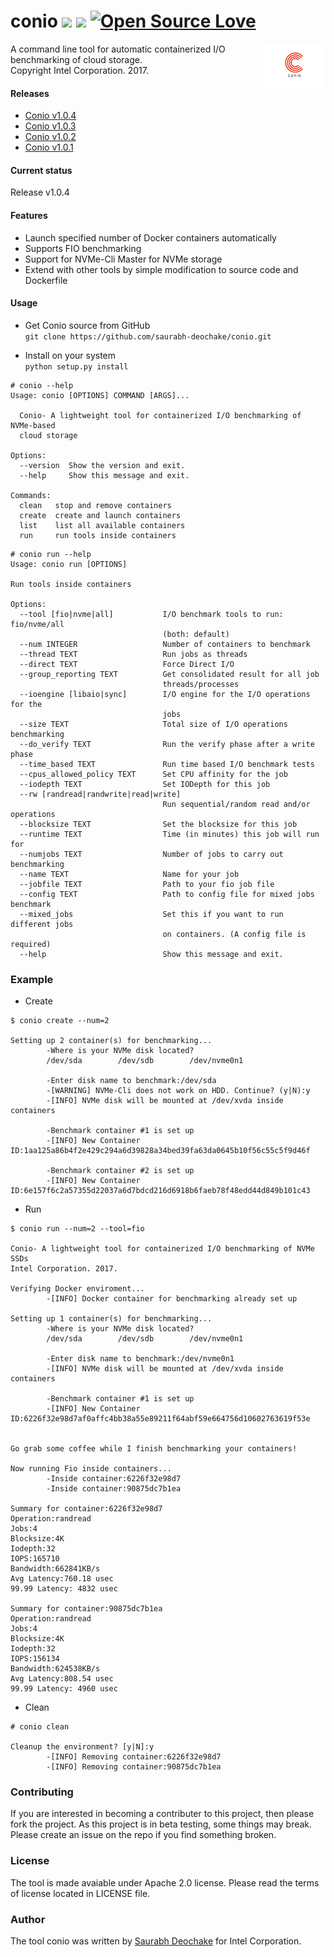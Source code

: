 

# conio ![](https://travis-ci.com/saurabh-deochake/conio.svg?token=RxYsxYxhaD6syK9zknyr&branch=master) ![](https://img.shields.io/hexpm/l/plug.svg) [![Open Source Love](https://badges.frapsoft.com/os/v1/open-source.svg?v=103)](https://github.com/ellerbrock/open-source-badge/)   

<img align="right" src="https://github.com/saurabh-deochake/conio/blob/master/assets/conio_small.PNG" width="20%">

A command line tool for automatic containerized I/O benchmarking of cloud storage.     
Copyright Intel Corporation. 2017.

#### Releases
* [Conio v1.0.4](https://github.com/saurabh-deochake/conio/releases/tag/v1.0.4)
* [Conio v1.0.3](https://github.com/saurabh-deochake/conio/releases/tag/v1.0.3)
* [Conio v1.0.2](https://github.com/saurabh-deochake/conio/releases/tag/v1.0.2)
* [Conio v1.0.1](https://github.com/saurabh-deochake/conio/releases/tag/v1.0.1)

#### Current status    
Release v1.0.4       

#### Features
* Launch specified number of Docker containers automatically     
* Supports FIO benchmarking    
* Support for NVMe-Cli Master for NVMe storage      
* Extend with other tools by simple modification to source code and Dockerfile

#### Usage
* Get Conio source from GitHub    
`git clone https://github.com/saurabh-deochake/conio.git`

* Install on your system    
`python setup.py install`

```
# conio --help
Usage: conio [OPTIONS] COMMAND [ARGS]...

  Conio- A lightweight tool for containerized I/O benchmarking of NVMe-based
  cloud storage

Options:
  --version  Show the version and exit.
  --help     Show this message and exit.

Commands:
  clean   stop and remove containers
  create  create and launch containers
  list    list all available containers
  run     run tools inside containers
```

```    
# conio run --help
Usage: conio run [OPTIONS]

Run tools inside containers

Options:
  --tool [fio|nvme|all]           I/O benchmark tools to run: fio/nvme/all
                                  (both: default)
  --num INTEGER                   Number of containers to benchmark
  --thread TEXT                   Run jobs as threads
  --direct TEXT                   Force Direct I/O
  --group_reporting TEXT          Get consolidated result for all job
                                  threads/processes
  --ioengine [libaio|sync]        I/O engine for the I/O operations for the
                                  jobs
  --size TEXT                     Total size of I/O operations benchmarking
  --do_verify TEXT                Run the verify phase after a write phase
  --time_based TEXT               Run time based I/O benchmark tests
  --cpus_allowed_policy TEXT      Set CPU affinity for the job
  --iodepth TEXT                  Set IODepth for this job
  --rw [randread|randwrite|read|write]
                                  Run sequential/random read and/or operations
  --blocksize TEXT                Set the blocksize for this job
  --runtime TEXT                  Time (in minutes) this job will run for
  --numjobs TEXT                  Number of jobs to carry out benchmarking
  --name TEXT                     Name for your job
  --jobfile TEXT                  Path to your fio job file
  --config TEXT                   Path to config file for mixed jobs benchmark
  --mixed_jobs                    Set this if you want to run different jobs
                                  on containers. (A config file is required)
  --help                          Show this message and exit.
```
### Example
* Create    
```
$ conio create --num=2

Setting up 2 container(s) for benchmarking...
        -Where is your NVMe disk located?
        /dev/sda        /dev/sdb        /dev/nvme0n1

        -Enter disk name to benchmark:/dev/sda
        -[WARNING] NVMe-Cli does not work on HDD. Continue? (y|N):y
        -[INFO] NVMe disk will be mounted at /dev/xvda inside containers

        -Benchmark container #1 is set up
        -[INFO] New Container ID:1aa125a86b4f2e429c294a6d39828a34bed39fa63da0645b10f56c55c5f9d46f

        -Benchmark container #2 is set up
        -[INFO] New Container ID:6e157f6c2a57355d22037a6d7bdcd216d6918b6faeb78f48edd44d849b101c43

```    

* Run
```
$ conio run --num=2 --tool=fio

Conio- A lightweight tool for containerized I/O benchmarking of NVMe SSDs
Intel Corporation. 2017.

Verifying Docker enviroment...
        -[INFO] Docker container for benchmarking already set up

Setting up 1 container(s) for benchmarking...
        -Where is your NVMe disk located?
        /dev/sda        /dev/sdb        /dev/nvme0n1

        -Enter disk name to benchmark:/dev/nvme0n1
        -[INFO] NVMe disk will be mounted at /dev/xvda inside containers

        -Benchmark container #1 is set up
        -[INFO] New Container ID:6226f32e98d7af0affc4bb38a55e89211f64abf59e664756d10602763619f53e


Go grab some coffee while I finish benchmarking your containers!

Now running Fio inside containers...
        -Inside container:6226f32e98d7
        -Inside container:90875dc7b1ea

Summary for container:6226f32e98d7
Operation:randread
Jobs:4
Blocksize:4K
Iodepth:32
IOPS:165710
Bandwidth:662841KB/s
Avg Latency:760.18 usec
99.99 Latency: 4832 usec

Summary for container:90875dc7b1ea
Operation:randread
Jobs:4
Blocksize:4K
Iodepth:32
IOPS:156134
Bandwidth:624538KB/s
Avg Latency:808.54 usec
99.99 Latency: 4960 usec
```
* Clean
```
# conio clean

Cleanup the environment? [y|N]:y
        -[INFO] Removing container:6226f32e98d7
        -[INFO] Removing container:90875dc7b1ea
```
### Contributing
If you are interested in becoming a contributer to this project, then please fork the project. As this project is in beta testing, some things may break. Please create an issue on the repo if you find something broken. 

### License
The tool is made avaiable under Apache 2.0 license. Please read the terms of license located in LICENSE file.

### Author
The tool conio was written by [Saurabh Deochake](https://saurabh-deochake.github.io) for Intel Corporation. 


